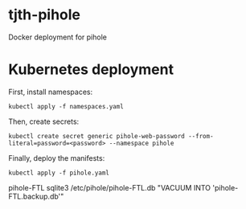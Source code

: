 # tjth-pihole
Docker deployment for pihole

# Kubernetes deployment

First, install namespaces:

```commandline
kubectl apply -f namespaces.yaml
```

Then, create secrets:

```commandline
kubectl create secret generic pihole-web-password --from-literal=password=<password> --namespace pihole
```

Finally, deploy the manifests:

```commandline
kubectl apply -f pihole.yaml
```


pihole-FTL sqlite3 /etc/pihole/pihole-FTL.db "VACUUM INTO 'pihole-FTL.backup.db'"